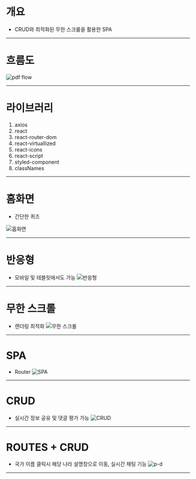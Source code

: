 # 개요
- CRUD와 최적화된 무한 스크롤을 활용한 SPA

----

# 흐름도

![pdf flow](https://github.com/user-attachments/assets/89377a1d-38be-4015-9837-4a331067fe46)

----

# 라이브러리
1. axios
2. react
3. react-router-dom
4. react-virtuallized
5. react-icons
6. react-script
7. styled-component
8. classNames

----

# 홈화면 
- 간단한 퀴즈

![홈화면](https://github.com/lee-1002/front_reactProject/blob/main/front_project/image/%ED%99%88%ED%99%94%EB%A9%B4.gif)

----

# 반응형 
- 모바일 및 테블릿에서도 가능
![반응형](https://github.com/lee-1002/front_reactProject/blob/main/front_project/image/%EB%B0%98%EC%9D%91%ED%98%95.gif)

----

# 무한 스크롤 
- 랜더링 최적화
![무한 스크롤](https://github.com/lee-1002/front_reactProject/blob/main/front_project/%ED%94%84%EB%A1%9C%EC%A0%9D%ED%8A%B8%20%EC%A0%95%EB%A6%AC/%EB%AC%B4%ED%95%9C%EC%8A%A4%ED%81%AC%EB%A1%A4.gif)

----

# SPA 
- Router
![SPA](https://github.com/lee-1002/front_reactProject/blob/main/front_project/image/SPA.gif)

----

# CRUD 
- 실시간 정보 공유 및 댓글 평가 가능
![CRUD](https://github.com/lee-1002/front_reactProject/blob/main/front_project/image/CRUD.gif)

----

# ROUTES + CRUD 
- 국가 이름 클릭시 해당 나라 설명창으로 이동, 실시간 채팅 기능
![p-d](https://github.com/lee-1002/front_reactProject/blob/main/front_project/%ED%94%84%EB%A1%9C%EC%A0%9D%ED%8A%B8%20%EC%A0%95%EB%A6%AC/p-d.gif)

----
